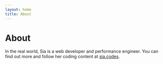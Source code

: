```yaml
---
layout: home
title: About
---
```


# About

In the real world, Sia is a web developer and performance engineer. You can find out more and follow her coding content at [sia.codes](https://sia.codes).
